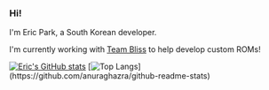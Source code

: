 ### Hi!

I'm Eric Park, a South Korean developer.

I'm currently working with [Team Bliss](https://blissroms.com) to help develop custom ROMs!

[![Eric's GitHub stats](https://github-readme-stats.vercel.app/api?username=ericswpark)](https://github.com/anuraghazra/github-readme-stats)
[![Top Langs](https://github-readme-stats.vercel.app/api/top-langs/?username=ericswpark&layout=compact&langs_count=10&exclude_repo=android_kernel_samsung_msm8974,android_device_samsung_frescolteskt,SM-N750S_KOR_LL_Opensource,SCH-I909_CHN_GB_Opensource_Update1,)](https://github.com/anuraghazra/github-readme-stats)
